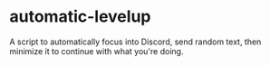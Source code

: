 # automatic-levelup
A script to automatically focus into Discord, send random text, then minimize it to continue with what you're doing. 
